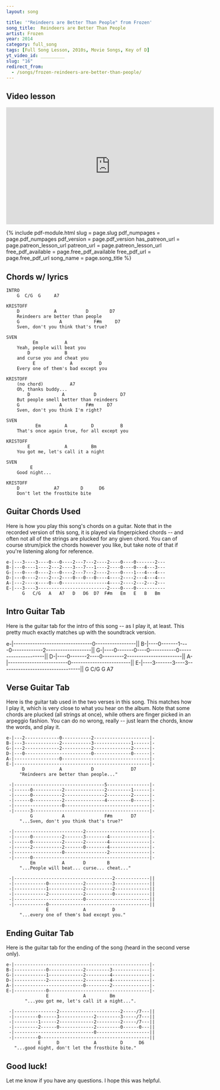 ```yaml
---
layout: song

title: '"Reindeers are Better Than People" from Frozen'
song_title:  Reindeers are Better Than People
artist: Frozen
year: 2014
category: full_song
tags: [Full Song Lesson, 2010s, Movie Songs, Key of D]
yt_video_id: _________
slug: "16"
redirect_from:
  - /songs/frozen-reindeers-are-better-than-people/
---
```


## Video lesson

<iframe width="560" height="315" src="https://www.youtube.com/embed/gpHCFXuplxY?showinfo=0" frameborder="0" allowfullscreen></iframe>


{% include pdf-module.html slug = page.slug pdf_numpages = page.pdf_numpages pdf_version = page.pdf_version has_patreon_url = page.patreon_lesson_url patreon_url = page.patreon_lesson_url free_pdf_available = page.free_pdf_available free_pdf_url = page.free_pdf_url song_name = page.song_title %}

## Chords w/ lyrics

    INTRO
        G  C/G  G     A7

    KRISTOFF
        D             A           D        D7
        Reindeers are better than people
        G               A            F#m     D7
        Sven, don't you think that's true?

    SVEN
              Em          A
        Yeah, people will beat you
            D             B
        and curse you and cheat you
              E             A          D
        Every one of them's bad except you

    KRISTOFF
        (no chord)          A7
        Oh, thanks buddy...
            D            A           D         D7
        But people smell better than reindeers
        G               A         F#m     D7
        Sven, don't you think I'm right?

    SVEN
               Em         A         D          B
        That's once again true, for all except you

    KRISTOFF
            E             A         Bm
        You got me, let's call it a night

    SVEN
             E        
        Good night...

    KRISTOFF
        D             A7        D      D6
        Don't let the frostbite bite

## Guitar Chords Used

Here is how you play this song's chords on a guitar. Note that in the recorded version of this song, it is played via fingerpicked chords -- and often not all of the strings are plucked for any given chord. You can of course strum/pick the chords however you like, but take note of that if you're listening along for reference.

    e-|---3----3----0---0----2---7---2----2----0----0-------2---
    B-|---0----1----2---2----3---7---1----2----0----0---4---3---
    G-|---0----0----2---0----2---7---2----2----0----1---4---4---
    D-|---0----2----2---2----0---0---0----4----2----2---4---4---
    A-|---2----x----0---0-----------------4----2----2---2---2---
    E-|---3----3--------------------------2----0----0-----------
          G   C/G   A   A7   D   D6  D7  F#m   Em   E   B   Bm

## Intro Guitar Tab

Here is the guitar tab for the intro of this song -- as I play it, at least. This pretty much exactly matches up with the soundtrack version.

e-|---------------------------------0-----------------||
B-|----0-------1----0-------------2-------------------||
G-|----0-------0----0-----------0---------------------||
D-|----0-------2----0---------2-----------------------||
A-|-------------------------0-------------------------||
E-|----3-------3----3---------------------------------||
       G      C/G   G       A7

## Verse Guitar Tab

Here is the guitar tab used in the two verses in this song. This matches how I play it, which is very close to what you hear on the album. Note that some chords are plucked (all strings at once), while others are finger picked in an arpeggio fashion. You can do no wrong, really -- just learn the chords, know the words, and play it.

    e-|---2-------------0-----------2---------------------|-
    B-|---3-------------2-----------3--------------1------|-
    G-|---2-------------2-----------2--------------2------|-
    D-|---0-------------------------0--------------0------|-
    A-|-----------------0---------------------------------|-
    E-|---------------------------------------------------|-
          D             A           D              D7
         "Reindeers are better than people..."

     -|----------------------------------5----------------|-
     -|------0-----------2---------------2---------1------|-
     -|------0-----------2---------------2---------2------|-
     -|------0-----------2---------------4---------0------|-
     -|------------------0--------------------------------|-
     -|------3--------------------------------------------|-
             G           A               F#m       D7
         "...Sven, don't you think that's true?"

     -|--------------------------2------------------------|-
     -|------0-----------2-------3--------4---------------|-
     -|------0-----------2-------2--------4---------------|-
     -|------2-----------2-------0--------4---------------|-
     -|------------------0----------------2---------------|-
     -|------0--------------------------------------------|-
             Em          A       D        B
         "...People will beat... curse... cheat..."

     -|-------------------------------------2-------------||
     -|------------0-------------2----------3-------------||
     -|------------1-------------2----------2-------------||
     -|------------2-------------2----------0-------------||
     -|--------------------------0------------------------||
     -|------------0--------------------------------------||
                   E             A          D
         "...every one of them's bad except you."

## Ending Guitar Tab

Here is the guitar tab for the ending of the song (heard in the second verse only).

    e-|---------------------------------------------------|-
    B-|------------0-------------2---------3--------------|-
    G-|------------1-------------2---------4--------------|-
    D-|------------2-------------2---------4--------------|-
    A-|--------------------------0---------2--------------|-
    E-|------------0--------------------------------------|-
                   E             A         Bm
           "...you got me, let's call it a night...".

     -|----------------2-----------------------2-----/7---||
     -|---------0------3-------------2---------3-----/7---||
     -|---------1------2-------------2---------2-----/7---||
     -|---------2------0-------------2---------0------0---||
     -|------------------------------0--------------------||
     -|---------0-----------------------------------------||
                E      D             A         D      D6
       "...good night, don't let the frostbite bite."

## Good luck!

Let me know if you have any questions. I hope this was helpful.
